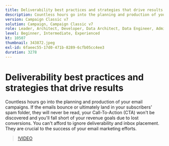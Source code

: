 ```yaml
---
title: Deliverability best practices and strategies that drive results
description: Countless hours go into the planning and production of your email campaigns. If the emails bounce or ultimately land in your subscribers' spam folder, they wil… (Descriptions should be between 60 and 160 characters)
version: Campaign Classic v7
solution: Campaign, Campaign Classic v7
role: Leader, Architect, Developer, Data Architect, Data Engineer, Admin, User
level: Beginner, Intermediate, Experienced
kt: 10507
thumbnail: 343872.jpeg
exl-id: 6faeec55-17d0-471b-8289-6cfb05cc4ee3
duration: 3278
---
```

# Deliverability best practices and strategies that drive results

Countless hours go into the planning and production of your email campaigns. If the emails bounce or ultimately land in your subscribers' spam folder, they will never be read, your Call-To-Action (CTA) won't be discovered and you'll fall short of your revenue goals due to lost conversions. You can't afford to ignore deliverability and inbox placement. They are crucial to the success of your email marketing efforts.

>[!VIDEO](https://video.tv.adobe.com/v/343872/?quality=12&learn=on)
